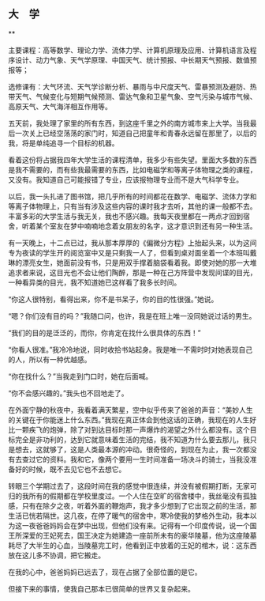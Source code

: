 ## 大　学

**

主要课程：高等数学、理论力学、流体力学、计算机原理及应用、计算机语言及程序设计、动力气象、天气学原理、中国天气、统计预报、中长期天气预报、数值预报等；

选修课有：大气环流、天气学诊断分析、暴雨与中尺度天气、雷暴预测及避防、热带天气、气候变化与短期气候预测、雷达气象和卫星气象、空气污染与城市气候、高原天气、大气海洋相互作用等。

五天前，我处理了家里的所有东西，到这座千里之外的南方城市来上大学。当我最后一次关上已经空荡荡的家门时，知道自己把童年和青春永远留在那里了，以后的我，将是单纯追寻一个目标的机器。

看着这份将占据我四年大学生活的课程清单，我多少有些失望。里面大多数的东西是我不需要的，而有些我最需要的东西，比如电磁学和等离子体物理之类的课程，又没有。我知道自己可能报错了专业，应该报物理专业而不是大气科学专业。

以后，我一头扎进了图书馆，把几乎所有的时间都花在数学、电磁学、流体力学和等离子体物理上，只有当有涉及这些内容的课时我才去听，其他的课一般都不去。丰富多彩的大学生活与我无关，我也不感兴趣。我每天夜里都在一两点才回到宿舍，听着某个室友在梦中喃喃地念着女朋友的名字，这才意识到还有另一种生活。

有一天晚上，十二点已过，我从那本厚厚的《偏微分方程》上抬起头来，以为这间专为夜读的学生开的阅览室中又是只剩我一人了，但看到桌对面坐着一个本班叫戴琳的漂亮女生，她面前没有书，只是用双手撑着脑袋看着我。即使对她的那一大堆追求者来说，这目光也不会让他们陶醉，那是一种在己方阵营中发现间谍的目光，一种看异类的目光，我不知道她已这样看了我多长时间。

“你这人很特别，看得出来，你不是书呆子，你的目的性很强。”她说。

“嗯？你们没有目的吗？”我随口问，也许，我是在班上唯一没同她说过话的男生。

“我们的目的是泛泛的，而你，你肯定在找什么很具体的东西！”

“你看人很准。”我冷冷地说，同时收拾书站起身。我是唯一不需时时对她表现自己的人，所以有一种优越感。

“你在找什么？”当我走到门口时，她在后面喊。

“你不会感兴趣的。”我头也不回地走了。

在外面宁静的秋夜中，我看着满天繁星，空中似乎传来了爸爸的声音：“美妙人生的关键在于你能迷上什么东西。”我现在真正体会到他这话的正确，我现在的人生好比一颗疾飞的炮弹，除了对到达目标时那一声爆炸的渴望之外什么都没有。这个目标完全是非功利的，达到它就意味着生活的完结，我不知道为什么要去那儿，我只是想去，这就够了，这是人类最本源的冲动。很奇怪的，到现在为止，我一次都没有去查过它的资料。我和它，像两个要用一生时间准备一场决斗的骑士，当我没准备好的时候，既不去见它也不去想它。

转眼三个学期过去了，这段时间在我的感觉中很连续，并没有被假期打断，无家可归的我所有的假期都在学校里度过。一个人住在空旷的宿舍楼中，我丝毫没有孤独感，只有在除夕之夜，听着外面的鞭炮声，我才多少想到了它出现之前的生活，那生活已恍若隔世。这几夜，在停了暖气的宿舍中，寒冷使我的梦格外生动，我本以为这一夜爸爸妈妈会在梦中出现，但他们没有来。记得有一个印度传说，说一个国王所深爱的王妃死去，国王决定为她建造一座前所未有的豪华陵墓，他为这座陵墓耗尽了大半生的心血，当陵墓完工时，他看到正中放着的王妃的棺木，说：这东西放在这儿多不协调，把它搬走。

在我的心中，爸爸妈妈已远去了，现在占据了全部位置的是它。

但接下来的事情，使我自己那本已很简单的世界又复杂起来。